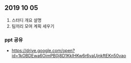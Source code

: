 ## 2019 10 05

1. 스터디 개요 설명
2. 팀끼리 모여 계획 세우기

### ppt 공유 
- https://drive.google.com/open?id=1kOBDEwa6OimPB0j8D1KkIHKw6r6vaUjnkftEKn50vao
